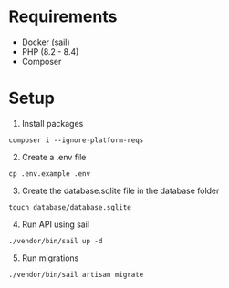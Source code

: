 # Requirements
- Docker (sail)
- PHP (8.2 - 8.4)
- Composer

# Setup
1. Install packages
```shell
composer i --ignore-platform-reqs
```

2. Create a .env file
```shell
cp .env.example .env
```

3. Create the database.sqlite file in the database folder
```shell
touch database/database.sqlite
```
4. Run API using sail
```shell
./vendor/bin/sail up -d
```

5. Run migrations
```shell
./vendor/bin/sail artisan migrate
```
